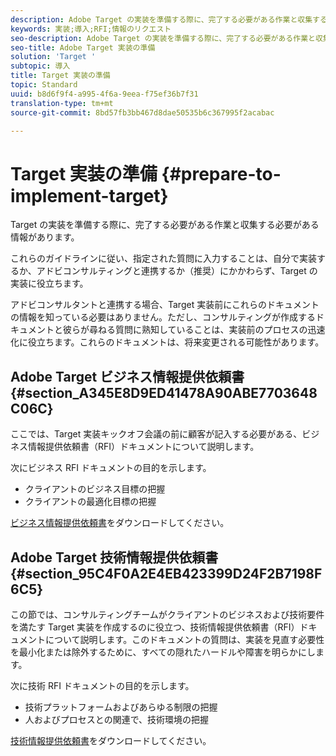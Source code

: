 ```yaml
---
description: Adobe Target の実装を準備する際に、完了する必要がある作業と収集する必要がある情報があります。
keywords: 実装;導入;RFI;情報のリクエスト
seo-description: Adobe Target の実装を準備する際に、完了する必要がある作業と収集する必要がある情報があります。
seo-title: Adobe Target 実装の準備
solution: 'Target '
subtopic: 導入
title: Target 実装の準備
topic: Standard
uuid: b8d6f9f4-a995-4f6a-9eea-f75ef36b7f31
translation-type: tm+mt
source-git-commit: 8bd57fb3bb467d8dae50535b6c367995f2acabac

---
```



# Target 実装の準備 {#prepare-to-implement-target}

Target の実装を準備する際に、完了する必要がある作業と収集する必要がある情報があります。

これらのガイドラインに従い、指定された質問に入力することは、自分で実装するか、アドビコンサルティングと連携するか（推奨）にかかわらず、Target の実装に役立ちます。

アドビコンサルタントと連携する場合、Target 実装前にこれらのドキュメントの情報を知っている必要はありません。ただし、コンサルティングが作成するドキュメントと彼らが尋ねる質問に熟知していることは、実装前のプロセスの迅速化に役立ちます。これらのドキュメントは、将来変更される可能性があります。

## Adobe Target ビジネス情報提供依頼書 {#section_A345E8D9ED41478A90ABE7703648C06C}

ここでは、Target 実装キックオフ会議の前に顧客が記入する必要がある、ビジネス情報提供依頼書（RFI）ドキュメントについて説明します。

次にビジネス RFI ドキュメントの目的を示します。

* クライアントのビジネス目標の把握
* クライアントの最適化目標の把握

[ビジネス情報提供依頼書](/help/assets/business-rfi.docx)をダウンロードしてください。

## Adobe Target 技術情報提供依頼書 {#section_95C4F0A2E4EB423399D24F2B7198F6C5}

この節では、コンサルティングチームがクライアントのビジネスおよび技術要件を満たす Target 実装を作成するのに役立つ、技術情報提供依頼書（RFI）ドキュメントについて説明します。このドキュメントの質問は、実装を見直す必要性を最小化または除外するために、すべての隠れたハードルや障害を明らかにします。

次に技術 RFI ドキュメントの目的を示します。

* 技術プラットフォームおよびあらゆる制限の把握
* 人およびプロセスとの関連で、技術環境の把握

[技術情報提供依頼書](/help/assets/technical-rfi.docx)をダウンロードしてください。
